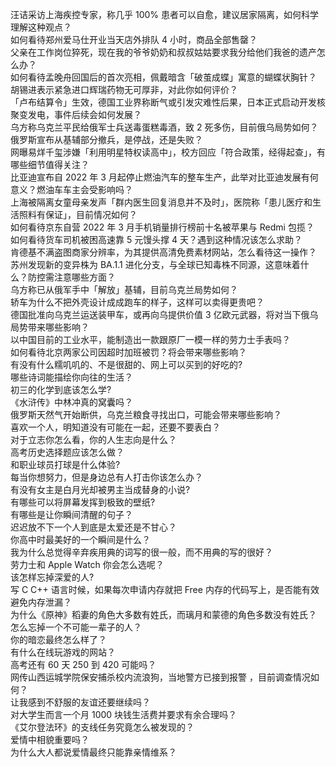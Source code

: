 汪诘采访上海疾控专家，称几乎 100% 患者可以自愈，建议居家隔离，如何科学理解这种观点？  
如何看待郑州爱马仕开业当天店外排队 4 小时，商品全部售罄？  
父亲在工作岗位猝死，现在我的爷爷奶奶和叔叔姑姑要求我分给他们我爸的遗产怎么办？  
如何看待孟晚舟回国后的首次亮相，佩戴暗含「破茧成蝶」寓意的蝴蝶状胸针？  
胡锡进表示紧急进口辉瑞药物无可厚非，对此你如何评价？  
「卢布结算令」生效，德国工业界称断气或引发灾难性后果，日本正式启动开发核聚变发电，事件后续会如何发展？  
乌方称乌克兰平民给俄军士兵送毒蛋糕毒酒，致 2 死多伤，目前俄乌局势如何？  
俄罗斯宣布从基辅部分撤兵，是停战，还是失败？  
网曝易烊千玺涉嫌「利用明星特权读高中」，校方回应「符合政策，经得起查」，有哪些细节值得关注？  
比亚迪宣布自 2022 年 3 月起停止燃油汽车的整车生产，此举对比亚迪发展有何意义？燃油车车主会受影响吗？  
上海被隔离女童母亲发声「群内医生回复消息并不及时」，医院称「患儿医疗和生活照料有保证」，目前情况如何？  
如何看待京东自营 2022 年 3 月手机销量排行榜前十名被苹果与 Redmi 包揽？  
如何看待货车司机被困高速靠 5 元馒头撑 4 天？遇到这种情况该怎么求助？  
肯德基不满盗图商家分辨率，为其提供高清免费素材网站，怎么看待这一操作？  
苏州发现新的变异株为 BA.1.1 进化分支，与全球已知毒株不同源，这意味着什么？防控需注意哪些方面？  
乌方称已从俄军手中「解放」基辅，目前乌克兰局势如何？  
轿车为什么不把外壳设计成成跑车的样子，这样可以卖得更贵吧？  
德国批准向乌克兰运送装甲车，或再向乌提供价值 3 亿欧元武器，将对当下俄乌局势带来哪些影响？  
以中国目前的工业水平，能制造出一款跟原厂一模一样的劳力士手表吗？  
如何看待北京两家公司因超时加班被罚？将会带来哪些影响？  
有没有什么糯叽叽的、不是很甜的、网上可以买到的好吃的?  
哪些诗词能描绘你向往的生活？  
初三的化学到底该怎么学?  
《水浒传》中林冲真的窝囊吗？  
俄罗斯天然气开始断供，乌克兰粮食寻找出口，可能会带来哪些影响？  
喜欢一个人，明知道没有可能在一起，还要不要表白？  
对于立志你怎么看，你的人生志向是什么？  
高考历史选择题应该怎么做？  
和职业球员打球是什么体验?  
每当你想努力，但是身边总有人打击你该怎么办？  
有没有女主是白月光却被男主当成替身的小说?  
有哪些可以将屏幕发挥到极致的壁纸?  
有哪些是让你瞬间清醒的句子？  
迟迟放不下一个人到底是太爱还是不甘心？  
你高中时最美好的一个瞬间是什么？  
我为什么总觉得辛弃疾用典的词写的很一般，而不用典的写的很好？  
劳力士和 Apple Watch 你会怎么选呢？  
该怎样忘掉深爱的人?  
写 C C++ 语言时候，如果每次申请内存就把 Free 内存的代码写上，是否能有效避免内存泄漏？  
为什么《原神》稻妻的角色大多数有姓氏，而璃月和蒙德的角色多数没有姓氏？  
怎么忘掉一个不可能一辈子的人？  
你的暗恋最终怎么样了？  
有什么在线玩游戏的网站？  
高考还有 60 天 250 到 420 可能吗？  
网传山西运城学院保安捕杀校内流浪狗，当地警方已接到报警 ，目前调查情况如何？  
让我感到不舒服的友谊还要继续吗？  
对大学生而言一个月 1000 块钱生活费并要求有余合理吗？  
《艾尔登法环》的支线任务究竟怎么被发现的？  
爱情中相貌重要吗？  
为什么大人都说爱情最终只能靠亲情维系？  
